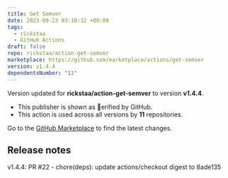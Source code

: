 ```yaml
---
title: Get Semver
date: 2023-09-23 03:10:32 +00:00
tags:
  - rickstaa
  - GitHub Actions
draft: false
repo: rickstaa/action-get-semver
marketplace: https://github.com/marketplace/actions/get-semver
version: v1.4.4
dependentsNumber: "11"
---
```



Version updated for **rickstaa/action-get-semver** to version **v1.4.4**.
- This publisher is shown as erified by GitHub.
- This action is used across all versions by **11** repositories.

Go to the [GitHub Marketplace](https://github.com/marketplace/actions/get-semver) to find the latest changes.

## Release notes

v1.4.4: PR #22 - chore(deps): update actions/checkout digest to 8ade135
